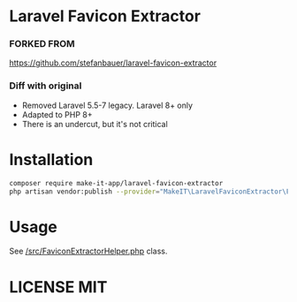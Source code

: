 # Laravel Favicon Extractor

### FORKED FROM

https://github.com/stefanbauer/laravel-favicon-extractor

### Diff with original

- Removed Laravel 5.5-7 legacy. Laravel 8+ only
- Adapted to PHP 8+
- There is an undercut, but it's not critical

# Installation

```bash
composer require make-it-app/laravel-favicon-extractor
php artisan vendor:publish --provider="MakeIT\LaravelFaviconExtractor\FaviconExtractorServiceProvider" --tag="config"
```

# Usage

See [/src/FaviconExtractorHelper.php](https://github.com/make-it-app/laravel-favicon-extractor/blob/92ab06fd2aecd675ce421c74427e5bd0207c6cc7/src/FaviconExtractorHelper.php) class.

# LICENSE MIT
